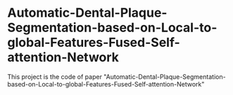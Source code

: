 # Automatic-Dental-Plaque-Segmentation-based-on-Local-to-global-Features-Fused-Self-attention-Network
This project is the code of paper "Automatic-Dental-Plaque-Segmentation-based-on-Local-to-global-Features-Fused-Self-attention-Network"
